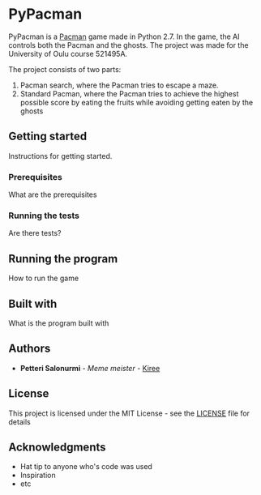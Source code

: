 # PyPacman

PyPacman is a [Pacman](https://en.wikipedia.org/wiki/Pac-Man) game made in Python 2.7. In the game, the AI controls both the Pacman and the ghosts. The project was made for the University of Oulu course 521495A.

The project consists of two parts:
1. Pacman search, where the Pacman tries to escape a maze.
2. Standard Pacman, where the Pacman tries to achieve the highest possible score by eating the fruits while avoiding getting eaten by the ghosts

## Getting started

Instructions for getting started.

### Prerequisites

What are the prerequisites

### Running the tests

Are there tests?

## Running the program

How to run the game

## Built with

What is the program built with

## Authors

* **Petteri Salonurmi** - *Meme meister* - [Kiree](https://github.com/Kiree)

## License

This project is licensed under the MIT License - see the [LICENSE](https://github.com/Kiree/PyPacman/blob/master/LICENSE) file for details

## Acknowledgments

* Hat tip to anyone who's code was used
* Inspiration
* etc
